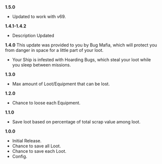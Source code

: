 **1.5.0**
- Updated to work with v69.

**1.4.1-1.4.2**
- Description Updated

**1.4.0**
This update was provided to you by Bug Mafia, which will protect you from danger in space for a little part of your loot.
- Your Ship is infested with Hoarding Bugs, which steal your loot while you sleep between missions.

**1.3.0**
- Max amount of Loot/Equipment that can be lost.

**1.2.0**
- Chance to loose each Equipment.

**1.1.0**
- Save loot based on percentage of total scrap value among loot.

**1.0.0**
- Initial Release.
- Chance to save all Loot.
- Chance to save each Loot.
- Config.